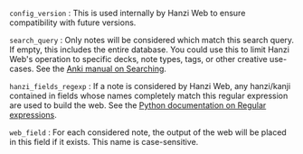 `config_version`
: This is used internally by Hanzi Web to ensure compatibility with future
  versions.

`search_query`
: Only notes will be considered which match this search query. If empty, this
  includes the entire database. You could use this to limit Hanzi Web's
  operation to specific decks, note types, tags, or other creative use-cases.
  See the [Anki manual on Searching](https://docs.ankiweb.net/searching.html#tags-decks-cards-and-notes).

`hanzi_fields_regexp`
: If a note is considered by Hanzi Web, any hanzi/kanji contained in fields
  whose names completely match this regular expression are used to build the
  web. See the [Python documentation on Regular expressions](https://docs.python.org/3/library/re.html).

`web_field`
: For each considered note, the output of the web will be placed in this field
  if it exists. This name is case-sensitive.
